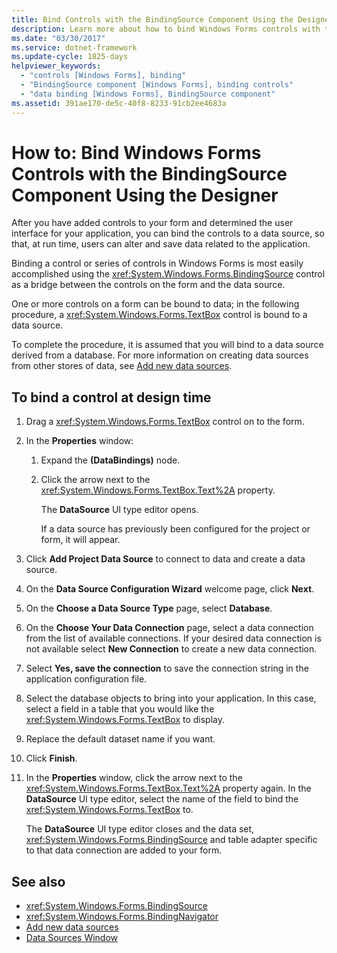 ```yaml
---
title: Bind Controls with the BindingSource Component Using the Designer
description: Learn more about how to bind Windows Forms controls with the BindingSource component using the designer.
ms.date: "03/30/2017"
ms.service: dotnet-framework
ms.update-cycle: 1825-days
helpviewer_keywords:
  - "controls [Windows Forms], binding"
  - "BindingSource component [Windows Forms], binding controls"
  - "data binding [Windows Forms], BindingSource component"
ms.assetid: 391ae170-de5c-40f8-8233-91cb2ee4683a
---
```

# How to: Bind Windows Forms Controls with the BindingSource Component Using the Designer

After you have added controls to your form and determined the user interface for your application, you can bind the controls to a data source, so that, at run time, users can alter and save data related to the application.

Binding a control or series of controls in Windows Forms is most easily accomplished using the <xref:System.Windows.Forms.BindingSource> control as a bridge between the controls on the form and the data source.

One or more controls on a form can be bound to data; in the following procedure, a <xref:System.Windows.Forms.TextBox> control is bound to a data source.

To complete the procedure, it is assumed that you will bind to a data source derived from a database. For more information on creating data sources from other stores of data, see [Add new data sources](/visualstudio/data-tools/add-new-data-sources).

## To bind a control at design time

1. Drag a <xref:System.Windows.Forms.TextBox> control on to the form.

2. In the **Properties** window:

    1. Expand the **(DataBindings)** node.

    2. Click the arrow next to the <xref:System.Windows.Forms.TextBox.Text%2A> property.

         The **DataSource** UI type editor opens.

         If a data source has previously been configured for the project or form, it will appear.

3. Click **Add Project Data Source** to connect to data and create a data source.

4. On the **Data Source Configuration Wizard** welcome page, click **Next**.

5. On the **Choose a Data Source Type** page, select **Database**.

6. On the **Choose Your Data Connection** page, select a data connection from the list of available connections. If your desired data connection is not available select **New Connection** to create a new data connection.

7. Select **Yes, save the connection** to save the connection string in the application configuration file.

8. Select the database objects to bring into your application. In this case, select a field in a table that you would like the <xref:System.Windows.Forms.TextBox> to display.

9. Replace the default dataset name if you want.

10. Click **Finish**.

11. In the **Properties** window, click the arrow next to the <xref:System.Windows.Forms.TextBox.Text%2A> property again. In the **DataSource** UI type editor, select the name of the field to bind the <xref:System.Windows.Forms.TextBox> to.

     The **DataSource** UI type editor closes and the data set, <xref:System.Windows.Forms.BindingSource> and table adapter specific to that data connection are added to your form.

## See also

- <xref:System.Windows.Forms.BindingSource>
- <xref:System.Windows.Forms.BindingNavigator>
- [Add new data sources](/visualstudio/data-tools/add-new-data-sources)
- [Data Sources Window](/previous-versions/visualstudio/visual-studio-2013/6ckyxa83(v=vs.120))
